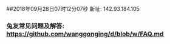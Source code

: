 ##2018年09月28日07时12分07秒 新址: 142.93.184.105
### 兔友常见问题及解答: https://github.com/wanggonging/d/blob/w/FAQ.md
